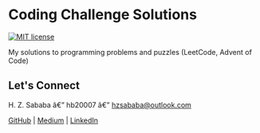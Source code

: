 # Coding Challenge Solutions

[![MIT license](https://img.shields.io/badge/License-MIT-blue.svg)](https://opensource.org/licenses/MIT)

My solutions to programming problems and puzzles (LeetCode, Advent of Code)

## Let's Connect

H. Z. Sababa â€” hb20007 â€” hzsababa@outlook.com

[GitHub](https://github.com/hb20007) | [Medium](https://medium.com/@hb20007) | [LinkedIn](https://www.linkedin.com/in/hanna-sababa/)
